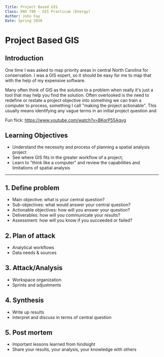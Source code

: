```yaml
Title: Project Based GIS
Class: ENV 790 - GIS Practicum (Energy)
Author: John Fay
Date: Spring 2020
```

# Project Based GIS

## Introduction

One time I was asked to map priority areas in central North Carolina for conservation. I was a GIS expert, so it should be easy for me to map that with the help of my expensive software. 

Many often think of GIS as the solution to a problem when really it's just a tool that may help you find the solution. Often overlooked is the need to redefine or restate a project objective into something we can train a computer to process, something I call "making the project actionable". This usually means identifying any vague terms in an initial project question and 

Fun flick: https://www.youtube.com/watch?v=BKorP55Aqvg



## Learning Objectives

* Understand the necessity and process of planning a spatial analysis project
* See where GIS fits in the greater workflow of a project; 
* Learn to "think like a computer" and review the capabilities and limitations of spatial analysis



---

## 1. Define problem

* Main objective: what is your central question?
* Sub-objectives: what would answer your central question?
* Actionable objectives: how will you answer your question? 
* Deliverables: how will you communicate your results?
* Assessment: how will you know if you succeeded or failed?

## 2. Plan of attack

* Analytical workflows
* Data needs & sources

## 3. Attack/Analysis

* Workspace organization
* Sprints and adjustments

## 4. Synthesis

* Write up results
* Interpret and discuss in terms of central question

## 5. Post mortem

* Important lessons learned from hindsight
* Share your results, your analysis, your knowledge with others